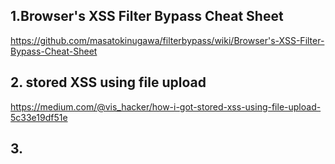 ## 1.Browser's XSS Filter Bypass Cheat Sheet

https://github.com/masatokinugawa/filterbypass/wiki/Browser's-XSS-Filter-Bypass-Cheat-Sheet

## 2. stored XSS using file upload
https://medium.com/@vis_hacker/how-i-got-stored-xss-using-file-upload-5c33e19df51e

## 3.
